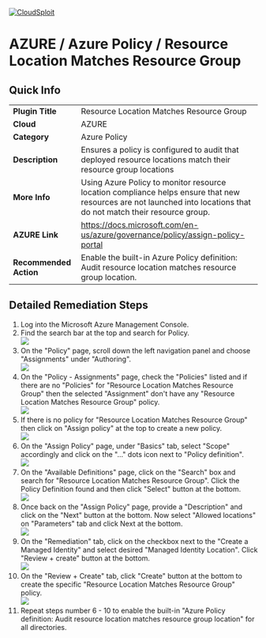 [![CloudSploit](https://cloudsploit.com/img/logo-new-big-text-100.png "CloudSploit")](https://cloudsploit.com)

# AZURE / Azure Policy / Resource Location Matches Resource Group

## Quick Info

| | |
|-|-|
| **Plugin Title** | Resource Location Matches Resource Group |
| **Cloud** | AZURE |
| **Category** | Azure Policy |
| **Description** | Ensures a policy is configured to audit that deployed resource locations match their resource group locations |
| **More Info** | Using Azure Policy to monitor resource location compliance helps ensure that new resources are not launched into locations that do not match their resource group. |
| **AZURE Link** | https://docs.microsoft.com/en-us/azure/governance/policy/assign-policy-portal |
| **Recommended Action** | Enable the built-in Azure Policy definition: Audit resource location matches resource group location. |

## Detailed Remediation Steps
1. Log into the Microsoft Azure Management Console.
2. Find the search bar at the top and search for Policy. </br> <img src="/resources/azure/azurepolicy/resource-location-matches-resource-group/step2.png"/>
3. On the "Policy" page, scroll down the left navigation panel and choose "Assignments" under "Authoring".</br> <img src="/resources/azure/azurepolicy/resource-location-matches-resource-group/step3.png"/>
4. On the "Policy - Assignments" page, check the "Policies" listed and if there are no "Policies" for "Resource Location Matches Resource Group" then the selected "Assignment" don't have any "Resource Location Matches Resource Group" policy.</br> <img src="/resources/azure/azurepolicy/resource-location-matches-resource-group/step4.png"/>
5. If there is no policy for "Resource Location Matches Resource Group" then click on "Assign policy" at the top to create a new policy.</br> <img src="/resources/azure/azurepolicy/resource-location-matches-resource-group/step5.png"/>
6. On the "Assign Policy" page, under "Basics" tab, select "Scope" accordingly and click on the "..." dots icon next to "Policy definition".</br> <img src="/resources/azure/azurepolicy/resource-location-matches-resource-group/step6.png"/>
7. On the "Available Definitions" page, click on the "Search" box and search for "Resource Location Matches Resource Group". Click the Policy Definition found and then click "Select" button at the bottom.</br> <img src="/resources/azure/azurepolicy/resource-location-matches-resource-group/step7.png"/>
8. Once back on the "Assign Policy" page, provide a "Description" and click on the "Next" button at the bottom. Now select "Allowed locations" on "Parameters" tab and click Next at the bottom.</br> <img src="/resources/azure/azurepolicy/resource-location-matches-resource-group/step8.png"/>
9. On the "Remediation" tab, click on the checkbox next to the "Create a Managed Identity" and select desired "Managed Identity Location". Click "Review + create" button at the bottom.</br> <img src="/resources/azure/azurepolicy/resource-location-matches-resource-group/step9.png"/>
10. On the "Review + Create" tab, click "Create" button at the bottom to create the specific "Resource Location Matches Resource Group" policy.</br> <img src="/resources/azure/azurepolicy/resource-location-matches-resource-group/step10.png"/>
11. Repeat steps number 6 - 10 to enable the built-in "Azure Policy definition: Audit resource location matches resource group location" for all directories.</br>
